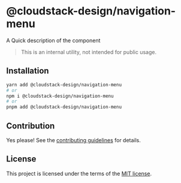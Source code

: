 # @cloudstack-design/navigation-menu

A Quick description of the component

> This is an internal utility, not intended for public usage.

## Installation

```sh
yarn add @cloudstack-design/navigation-menu
# or
npm i @cloudstack-design/navigation-menu
# or
pnpm add @cloudstack-design/navigation-menu
```

## Contribution

Yes please! See the
[contributing guidelines](https://github.com/cloudstack-tech/cloudstack-design/blob/master/CONTRIBUTING.md)
for details.

## License

This project is licensed under the terms of the
[MIT license](https://github.com/cloudstack-tech/cloudstack-design/blob/master/LICENSE).
